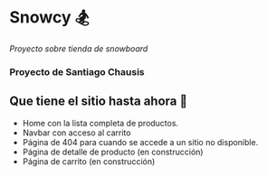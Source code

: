 # Snowcy 🏂

_Proyecto sobre tienda de snowboard_
### Proyecto de Santiago Chausis
## Que tiene el sitio hasta ahora 📝

* Home con la lista completa de productos.
* Navbar con acceso al carrito
* Página de 404 para cuando se accede a un sitio no disponible.
* Página de detalle de producto (en construcción)
* Página de carrito (en construcción)